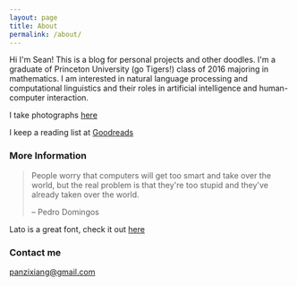 ```yaml
---
layout: page
title: About
permalink: /about/
---
```


Hi I'm Sean! This is a blog for personal projects and other doodles. I'm a graduate of Princeton University (go Tigers!) class of 2016 majoring in mathematics. I am interested in natural language processing and computational linguistics and their roles in artificial intelligence and human-computer interaction.

I take photographs [here](https://www.panzixiang.com/)

I keep a reading list at [Goodreads](https://www.goodreads.com/user/show/37606149-panz)

### More Information

>People worry that computers will get too smart and take over the world, but the real problem is that they're too stupid and they've already taken over the world.
>
> – Pedro Domingos

Lato is a great font, check it out [here](https://fonts.google.com/specimen/Lato) 



### Contact me

[panzixiang@gmail.com](mailto:panzixiang@gmail.com)